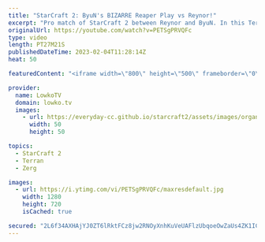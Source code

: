 ```yaml
---
title: "StarCraft 2: ByuN's BIZARRE Reaper Play vs Reynor!"
excerpt: "Pro match of StarCraft 2 between Reynor and ByuN. In this Terran versus Zerg ByuN decides to open up with a Reaper 'proxy' inside his own main base. While the double Rax Reaper opener is something he has shown many times, he decides to add a third Barracks and it manages to throw Reynor off guard.  Support"
originalUrl: https://youtube.com/watch?v=PETSgPRVQFc
type: video
length: PT27M21S
publishedDateTime: 2023-02-04T11:28:14Z
heat: 50

featuredContent: "<iframe width=\"800\" height=\"500\" frameborder=\"0\" src=\"https://www.youtube.com/embed/PETSgPRVQFc\" allow=\"accelerometer; autoplay; encrypted-media; gyroscope; picture-in-picture\" allowfullscreen></iframe>"

provider:
  name: LowkoTV
  domain: lowko.tv
  images:
    - url: https://everyday-cc.github.io/starcraft2/assets/images/organizations/lowko.tv-50x50.jpg
      width: 50
      height: 50

topics:
  - StarCraft 2
  - Terran
  - Zerg

images:
  - url: https://i.ytimg.com/vi/PETSgPRVQFc/maxresdefault.jpg
    width: 1280
    height: 720
    isCached: true

secured: "2L6f34AXHAjYJ0ZT6lRktFCz8jw2RNOyXnhKuVeUAFlzUbqoeOwZaUs4ZK1ICyPsWE12Xe14qi6KnEX9Di6URQuWzXqGnSO261/1RkdEotpQUK2UQELD2pCxzPBIBaiiUxFGA/twUmvnCXE9pmaCubXyFyCM6pqG+lfbmvSaxk5eqC9SQs1FdhcJARznq1ErmLyXrsG5ej9dJvb0AxIo0DO+iMQ9a+YqPBuTfNfwsVbEqTV8fAgcsy6KsXGCYECjJcMyOZo2jitaijsEWd/l4Vg3jmS666FV8GtCKnoQsbtqhX4MAPI3vR+6I2CmT7d4+cVf1Kd9LLqpD1CXBzBc3re+SE54uS1GBOYE1l7grxqnTuKsNmrhBX5Oi9JW0mmUJPO4vLxpSHwwje2Et53bWCWhWO+hwUr8iGNS/bNet3U=;2Fuwe/Qdd/lOCtjCrHLnCA=="
---
```



